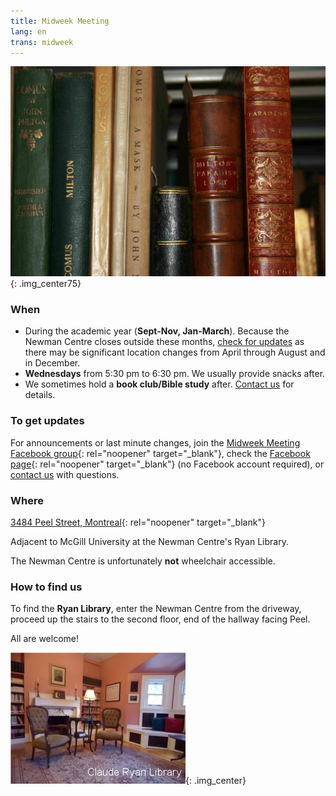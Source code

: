 ```yaml
---
title: Midweek Meeting
lang: en
trans: midweek
---
```

![Library books](/assets/images/Ryan-library_books.jpg){: .img_center75}

### When
* During the academic year (**Sept-Nov, Jan-March**). Because the Newman Centre closes outside these months, [check for updates](#updates) as there may be significant location changes from April through August and in December. 
* **Wednesdays** from 5:30 pm to 6:30 pm. We usually provide snacks after.
* We sometimes hold a **book club/Bible study** after. [Contact us](/contact.html) for details.

### To get updates <span class="stanchor"><a name="updates"> </a></span>
For announcements or last minute changes, join the [Midweek Meeting Facebook group](https://www.facebook.com/groups/mtlmidweek){:  rel="noopener" target="_blank"}, check the [Facebook page](https://www.facebook.com/MontrealQuakers){:  rel="noopener" target="_blank"} (no Facebook account required), or [contact us](contact.html) with questions.

### Where
[3484 Peel Street, Montreal](https://goo.gl/maps/MeQqk7m8Hegzx9Sz8){:  rel="noopener" target="_blank"}

Adjacent to McGill University at the Newman Centre's <i class="fas fa-book"></i> Ryan Library.

The Newman Centre is unfortunately **not** wheelchair accessible.
### How to find us
To find the **Ryan Library**, enter the Newman Centre from the driveway, proceed up the stairs to the second floor, end of the hallway facing Peel.

All are welcome!

![Ryan Library](/assets/images/ClaudeRyanLibrary.jpg){: .img_center}
